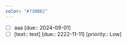 ```yaml
---
color: "#73BBB2"
---
```

- [ ] aaa  [due:: 2024-09-01]
- [ ] [text:: test] [due:: 2222-11-11] [priority:: Low]
